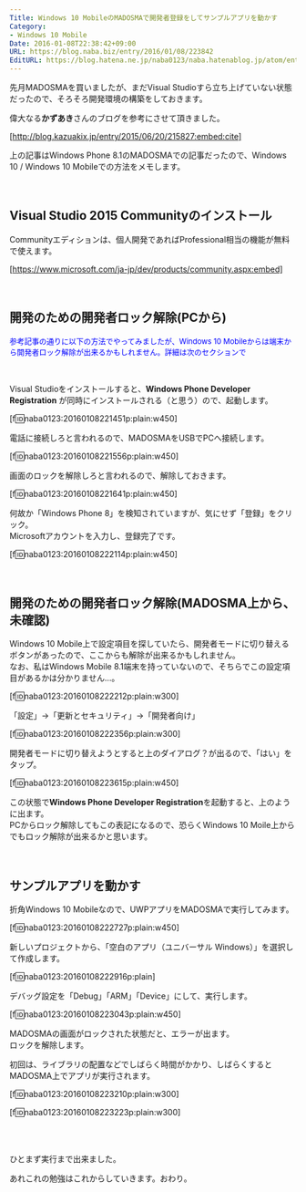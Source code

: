 ```yaml
---
Title: Windows 10 MobileのMADOSMAで開発者登録をしてサンプルアプリを動かす
Category:
- Windows 10 Mobile
Date: 2016-01-08T22:38:42+09:00
URL: https://blog.naba.biz/entry/2016/01/08/223842
EditURL: https://blog.hatena.ne.jp/naba0123/naba.hatenablog.jp/atom/entry/6653586347152194753
---
```


先月MADOSMAを買いましたが、まだVisual Studioすら立ち上げていない状態だったので、そろそろ開発環境の構築をしておきます。

偉大なる**かずあき**さんのブログを参考にさせて頂きました。

[http://blog.kazuakix.jp/entry/2015/06/20/215827:embed:cite]

上の記事はWindows Phone 8.1のMADOSMAでの記事だったので、Windows 10 / Windows 10 Mobileでの方法をメモします。

<br>

<!-- more -->

## Visual Studio 2015 Communityのインストール

Communityエディションは、個人開発であればProfessional相当の機能が無料で使えます。

[https://www.microsoft.com/ja-jp/dev/products/community.aspx:embed]

<br>

## 開発のための開発者ロック解除(PCから)

<span style="color:blue;font-size:small">参考記事の通りに以下の方法でやってみましたが、Windows 10 Mobileからは端末から開発者ロック解除が出来るかもしれません。詳細は次のセクションで</span>

<br>

Visual Studioをインストールすると、**Windows Phone Developer Registration** が同時にインストールされる（と思う）ので、起動します。

[f:id:naba0123:20160108221451p:plain:w450]

電話に接続しろと言われるので、MADOSMAをUSBでPCへ接続します。

[f:id:naba0123:20160108221556p:plain:w450]

画面のロックを解除しろと言われるので、解除しておきます。

[f:id:naba0123:20160108221641p:plain:w450]

何故か「Windows Phone 8」を検知されていますが、気にせず「登録」をクリック。  
Microsoftアカウントを入力し、登録完了です。

[f:id:naba0123:20160108222114p:plain:w450]

<br>

## 開発のための開発者ロック解除(MADOSMA上から、未確認)

Windows 10 Mobile上で設定項目を探していたら、開発者モードに切り替えるボタンがあったので、ここからも解除が出来るかもしれません。  
なお、私はWindows Mobile 8.1端末を持っていないので、そちらでこの設定項目があるかは分かりません…。

[f:id:naba0123:20160108222212p:plain:w300]

「設定」→「更新とセキュリティ」→「開発者向け」

[f:id:naba0123:20160108222356p:plain:w300]

開発者モードに切り替えようとすると上のダイアログ？が出るので、「はい」をタップ。

[f:id:naba0123:20160108223615p:plain:w450]

この状態で**Windows Phone Developer Registration**を起動すると、上のように出ます。  
PCからロック解除してもこの表記になるので、恐らくWindows 10 Moile上からでもロック解除が出来るかと思います。

<br>

## サンプルアプリを動かす

折角Windows 10 Mobileなので、UWPアプリをMADOSMAで実行してみます。

[f:id:naba0123:20160108222727p:plain:w450]

新しいプロジェクトから、「空白のアプリ（ユニバーサル Windows）」を選択して作成します。

[f:id:naba0123:20160108222916p:plain]

デバッグ設定を「Debug」「ARM」「Device」にして、実行します。

[f:id:naba0123:20160108223043p:plain:w450]

MADOSMAの画面がロックされた状態だと、エラーが出ます。  
ロックを解除します。

初回は、ライブラリの配置などでしばらく時間がかかり、しばらくするとMADOSMA上でアプリが実行されます。

[f:id:naba0123:20160108223210p:plain:w300]

[f:id:naba0123:20160108223223p:plain:w300]

<br>

<br>

ひとまず実行まで出来ました。

あれこれの勉強はこれからしていきます。おわり。

<br>
